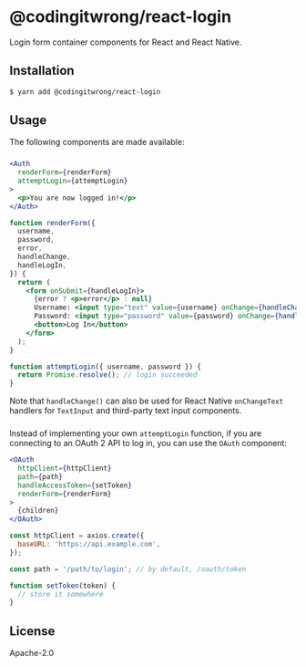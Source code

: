 # @codingitwrong/react-login

Login form container components for React and React Native.

## Installation

```sh
$ yarn add @codingitwrong/react-login
```

## Usage

The following components are made available:

### <Auth />

```jsx
<Auth
  renderForm={renderForm}
  attemptLogin={attemptLogin}
>
  <p>You are now logged in!</p>
</Auth>

function renderForm({
  username,
  password,
  error,
  handleChange,
  handleLogIn,
}) {
  return (
    <form onSubmit={handleLogIn}>
      {error ? <p>error</p> : null}
      Username: <input type="text" value={username} onChange={handleChange('username')} />
      Password: <input type="password" value={password} onChange={handleChange('password')} />
      <button>Log In</button>
    </form>
  );
}

function attemptLogin({ username, password }) {
  return Promise.resolve(); // login succeeded
}
```

Note that `handleChange()` can also be used for React Native `onChangeText` handlers for `TextInput` and third-party text input components.

### <OAuth />

Instead of implementing your own `attemptLogin` function, if you are connecting to an OAuth 2 API to log in, you can use the `OAuth` component:

```jsx
<OAuth
  httpClient={httpClient}
  path={path}
  handleAccessToken={setToken}
  renderForm={renderForm}
>
  {children}
</OAuth>

const httpClient = axios.create({
  baseURL: 'https://api.example.com',
});

const path = '/path/to/login'; // by default, /oauth/token

function setToken(token) {
  // store it somewhere
}
```

## License

Apache-2.0

